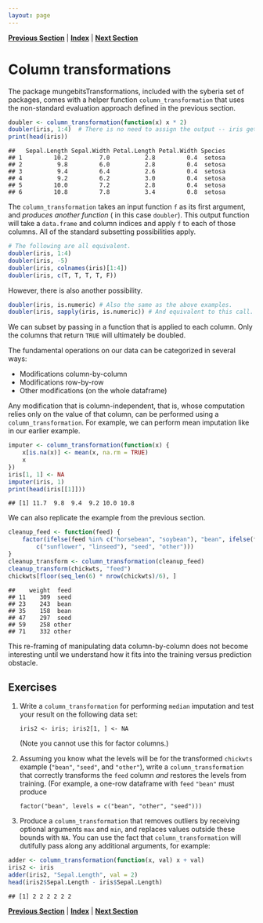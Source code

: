 ```yaml
---
layout: page
---
```



**[Previous Section](transformations.md)** | **[Index](../../README.md)** | **[Next Section](row_transformations.md)**





Column transformations
========

The package mungebitsTransformations, included with the syberia set of packages, comes
with a helper function `column_transformation` that uses the non-standard evaluation
approach defined in the previous section.


```r
doubler <- column_transformation(function(x) x * 2)
doubler(iris, 1:4)  # There is no need to assign the output -- iris gets modified directly
print(head(iris))
```

```
##   Sepal.Length Sepal.Width Petal.Length Petal.Width Species
## 1         10.2         7.0          2.8         0.4  setosa
## 2          9.8         6.0          2.8         0.4  setosa
## 3          9.4         6.4          2.6         0.4  setosa
## 4          9.2         6.2          3.0         0.4  setosa
## 5         10.0         7.2          2.8         0.4  setosa
## 6         10.8         7.8          3.4         0.8  setosa
```


The `column_transformation` takes an input function `f` as its first argument, and *produces another function* (
in this case `doubler`). This output function will take a `data.frame` and column indices and apply `f` to
each of those columns. All of the standard subsetting possibilities apply.

```r
# The following are all equivalent.
doubler(iris, 1:4)
doubler(iris, -5)
doubler(iris, colnames(iris)[1:4])
doubler(iris, c(T, T, T, T, F))
```

However, there is also another possibility.

```r
doubler(iris, is.numeric) # Also the same as the above examples.
doubler(iris, sapply(iris, is.numeric)) # And equivalent to this call.
```

We can subset by passing in a function that is applied to each column. Only the columns that return
`TRUE` will ultimately be doubled.

The fundamental operations on our data can be categorized in several ways: 

  - Modifications column-by-column
  - Modifications row-by-row
  - Other modifications (on the whole dataframe)

Any modification that is column-independent, that is, whose computation relies only on the value
of that column, can be performed using a `column_transformation`. For example, we can perform mean
imputation like in our earlier example.


```r
imputer <- column_transformation(function(x) {
    x[is.na(x)] <- mean(x, na.rm = TRUE)
    x
})
iris[1, 1] <- NA
imputer(iris, 1)
print(head(iris[[1]]))
```

```
## [1] 11.7  9.8  9.4  9.2 10.0 10.8
```


We can also replicate the example from the previous section.


```r
cleanup_feed <- function(feed) {
    factor(ifelse(feed %in% c("horsebean", "soybean"), "bean", ifelse(feed %in% 
        c("sunflower", "linseed"), "seed", "other")))
}
cleanup_transform <- column_transformation(cleanup_feed)
cleanup_transform(chickwts, "feed")
chickwts[floor(seq_len(6) * nrow(chickwts)/6), ]
```

```
##    weight  feed
## 11    309  seed
## 23    243  bean
## 35    158  bean
## 47    297  seed
## 59    258 other
## 71    332 other
```


This re-framing of manipulating data column-by-column does not become interesting until
we understand how it fits into the training versus prediction obstacle.

Exercises
---------

1. Write a `column_transformation` for performing `median` imputation and test your result on
   the following data set:

   `iris2 <- iris; iris2[1, ] <- NA`

   (Note you cannot use this for factor columns.)

2. Assuming you know what the levels will be for the transformed `chickwts` example (`"bean"`, 
   `"seed"`, and `"other"`), write a `column_transformation` that correctly transforms 
   the `feed` column *and* restores the levels from training. (For example, a one-row dataframe
   with `feed` `"bean"` must produce
   
   `factor("bean", levels = c("bean", "other", "seed")))`
   
3. Produce a `column_transformation` that removes outliers by receiving optional arguments
   `max` and `min`, and replaces values outside these bounds with `NA`. You can use the 
   fact that `column_transformation` will dutifully pass along any additional arguments, for example:
   

```r
adder <- column_transformation(function(x, val) x + val)
iris2 <- iris
adder(iris2, "Sepal.Length", val = 2)
head(iris2$Sepal.Length - iris$Sepal.Length)
```

```
## [1] 2 2 2 2 2 2
```


**[Previous Section](transformations.md)** | **[Index](../../README.md)** | **[Next Section](row_transformations.md)**
